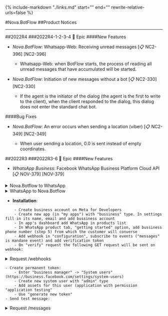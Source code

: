 {%
   include-markdown "./links.md"
   start="<!--tasklink-start-->"
   end="<!--tasklink-end-->"
   rewrite-relative-urls=false
%}

#Nova.BotFlow
##Product Notices
***
##2022R4
###2022R4-1-2-3-4 :briefcase: Epic
####New Features

- *Nova.BotFlow*: Whatsapp-Web: Receiving unread messages [:clipboard: NC2-396] [NC2-396]

	- Whatsapp-Web: when BotFlow starts, the process of reading all unread messages that have accumulated will be started.

- *Nova.BotFlow*: Initiation of new messages without a bot [:clipboard: NC2-330] [NC2-330]

	- If the agent is the initiator of the dialog (the agent is the first to write to the client), when the client responded to the dialog, this dialog does not enter the standard chat bot.

####Bug Fixes

- *Nova.BotFlow*: An error occurs when sending a location (viber) [:clipboard: NC2-349] [NC2-349]

	- When user sending a location, 0.0 is sent instead of empty coordinates.



##2022R3
###2022R3-6 :briefcase: Epic
####New Features
- *WhatsApp Business*: Facebook WhatsApp Business Platform Cloud API [:clipboard: NOV-379] [NOV-379]

<details><summary>Nova.Botflow to WhatsApp</summary>
<p>
```
	- Text
	- Media (one pre message, [supported content types](https://developers.facebook.com/docs/whatsapp/cloud-api/reference/media#supported-media-types):
	- Images
		- image/jpeg, image/png
		- Images must be 8-bit, RGB or RGBA
		- 5MB Size Limit
	- Video
		- video/mp4, video/3gp
		- Only H.264 video codec and AAC audio codec is supported.
		- We support videos with a single audio stream or no audio stream.
		- 16MB Size Limit
	- Document
		- text/plain, application/pdf, application/vnd.ms-powerpoint, application/msword, application/vnd.ms-excel, application/vnd.openxmlformats-officedocument.wordprocessingml.document, application/vnd.openxmlformats-officedocument.presentationml.presentation, application/vnd.openxmlformats-officedocument.spreadsheetml.sheet
		- 100MB Size Limit
	- Audio
		- audio/aac, audio/mp4, audio/mpeg, audio/amr, audio/ogg (only opus codecs, base audio/ogg is not supported)
		- 16MB Size Limit
	- Location
	- Rich Media:
		- inline buttons AS reply button
		- quick reply AS reply button
		- generic template AS reply button
```
</p>
</details>
<details><summary>WhatsApp to Nova.Botflow</summary>
<p>
```
	- Text
	- Media (one pre message, [supported content types](https://developers.facebook.com/docs/whatsapp/cloud-api/reference/media#supported-media-types):
	- Images
		- image/jpeg, image/png
		- Images must be 8-bit, RGB or RGBA
		- 5MB Size Limit
	- Video
		- video/mp4, video/3gp
		- Only H.264 video codec and AAC audio codec is supported.
		- We support videos with a single audio stream or no audio stream.
		- 16MB Size Limit
		- Document
		- text/plain, application/pdf, application/vnd.ms-powerpoint, application/msword, application/vnd.ms-excel, application/vnd.openxmlformats-officedocument.wordprocessingml.document, application/vnd.openxmlformats-officedocument.presentationml.presentation, application/vnd.openxmlformats-officedocument.spreadsheetml.sheet
		- 100MB Size Limit
	- Audio
		- audio/aac, audio/mp4, audio/mpeg, audio/amr, audio/ogg (only opus codecs, base audio/ogg is not supported)
		- 16MB Size Limit
	- Sticker (Type: Photo)
		- image/webp
		- Static stickers: 100KB Size Limit
		- Animated stickers: 500KB Size Limit
	- Location
	- Share contact (Type: Contact)
	- Reply to message (reply) (Type: Text)
	- Reply to rich media:
		- list (list message)
		- Buttons (reply button)
	- Mark message as "Seen" (Type: Events)
```
</p>
</details>

- **Installation**:
```
	- Create business account on Meta for Developers
	- Create new app (in "my apps") with "bussiness" type. In settings fill in its name, email and add bussiness account
	- In app's dashboard add WhatsApp in products list
	- In WhatsApp product tab, "getting started" option, add bussiness phone number (step 5) from which the customer will converse
	- Add webhook in "configuration", subscribe to events ("messages" is mandane event) and add verification token
	- On "verify" request the following GET request will be sent on webhook:
```
<details><summary>Request /webhooks</summary>
<p>
``` bash
curl -X GET https://www.your-clever-domain-name.com/webhooks?
  hub.mode=subscribe&
  hub.challenge=NUMBER&
  hub.verify_token=TOKEN
```
</p>
</details>

	- Create permanent token:
		- Enter "business manager" -> "System users" (https://business.facebook.com/settings/system-users)
		- Create new system user with "admin" type
		- Add assets for this user (application with permission "application testing"
		- Use "generate new token"
	- Send test message:

<details><summary>Request /messages</summary>
<p>
``` json
https://graph.facebook.com/v13.0/{{phone_number_id}}/messages
  Authorization: Bearer {{TOKEN}}

{
  "messaging_product": "whatsapp",
  "recipient_type": "individual",
  "to": "XXXXX",
  "type": "text",
  "text": {
    "preview_url": false,
    "body": "MESSAGE_TEXT"
  }
}
```
</p>
</details>

-  Nova.BotFlow: Integration with Line messenger. [:clipboard: NOV-423] [NOV-423]
	- Added integration with line messenger.

<details><summary>Features</summary>
<p>
```
	    Text message
Both directions: agent  client, client  agent
• Maximum character limit is 5000

		Pictures
Both directions: agent  client, client  agent
• Formats: JPEG, PNG
• Maximum image size: no limit
• Maximum file size: 10MB

		Files
Both directions: agent  client, client  agent
• File size up to 300MB
• There is a storage period of 30 days only for files larger than 50MB
• The total storage (Keep) limit is 1GB
• Most items can be saved in Keep for any length of time
• Maximum length of video: no limit
• Maximum video file size: 200MB (unofficially, can be up to 300MB, but only if there wont be API timeout)

		Emoji
Both directions: agent  client, client  agent
• Maximum of 20 LINE emoji's

		Quick Replies
Quick Replies are supported as a disappearing after click/tap buttons
• Type: quickReply
• Maximum content length is 5000 characters
• Maximum 13 buttons
• Maximum label length is 20 characters

		Card
Card is supported as a monolith structure of Picture, Title with Subtitle and buttons
• Type buttons template
• Maximum label length is 20 characters
• Maximum title length is 40 characters
• Maximum subtitle length is 60 characters

		Button List
Button List is supported as a Content with number of buttons positioned vertically
• Type Flex message
• Maximum label length is 20 characters

		Button Grid
Button Grid is supported as a Content with number of buttons positioned vertically
• Type Flex message
• Maximum label length is 20 characters

		Carousel
Carousel is supported as a number of Card type messages, where every card may have buttons (different, if needed)
• Type: carousel template
• Maximum 10 cards
• Maximum label length is 20 characters
• Maximum title length is 40 characters
• Maximum subtitle length is 60 characters
• All messages in a carousel must have the same number of images, buttons, and fields
• Pictures are must be in JPEG or PNG image with a maximum width of 1024 pixels. The image URL maximum is 1,000 characters
```
</p>
</details>

####Bug Fixes
-  *WhatsApp* Nexmo (Vonage). Implementation List Messages for WhatsApp (for ChatBot) [:clipboard: NOV-415] [NOV-415]
	- Implemented support for WhatsApp List Messages (List Picker):

		• Maximum a menu of up to 10 options
		
		• Maximum header length 60 characters 
		
		• Maximum message length 1,024 characters
		
		• Maximum footer length up to 60 characters
		
		• Maximum label length (button text) up to 20 characters
		
		• List of items must have at least one section
		
		• List section must contain at least one item


-  Request is not sent via sender. [:clipboard: NOV-421] [NOV-421]
	- Fixed sending phone number and geolocation request.
	> Added support for requesting a number \ location using the keyboard.
	
	> Visually displayed telegram support for this type of keyboard buttons.

-  NovaBotflow. GenesysPureCloud more than one configurations does not work. [:clipboard: NOV-414] [NOV-414]
	- Fixed inability to write to GenesysPureCloud with more than 1 connection configuration.
	> Two or more configurations which use the same AWS region could overwrite each others authorization data.


	
***
###2022R3-5 :briefcase: Epic
####New Features
- none

####Bug Fixes
- none
***

###2022R3-4 :briefcase: Epic
####New Features
- *Genesys*: Integration with Genesys Cloud BotConnector [:clipboard: NOV-407] [NOV-407]

[BotFlow to Genesys Cloud BotConnector integration](https://drive.google.com/drive/folders/1whTZvHG4W63oKRtS3eX2e3L0r2dcbhIH)

- *WhatsApp (Nexmo\Vonage)*: Buttons implementation buttons for ChatBot [:clipboard: NOV-406] [NOV-406]

	- Quick Replies as Postback Buttons

	- Buttons as Postback Buttons
	
	- Support of URL buttons
	
	> postback buttons do not dissappear from view after postback

####Bug Fixes
- *WhatsApp Business*: Running of multiple browsers [:clipboard: NOV-413] [NOV-413]

	- added **--disable-dev-shm-usage**

	- correct stop of unwanted browsers (reload, etc.)
	
***

###2022R3-3 :briefcase: Epic
####New Features
- *Genesys*: Genesys In (Open Messaging API) improvement [:clipboard: NOV-400] [NOV-400]

	- changed UserId template **{{value}}** to **{{{value}}}** because special symbols are translated into url encoding
	
	> client's data - id, name, etc. - is saved in global context

- *WhatsApp*: R&D WhatsApp API Client via NodeJS Web Browser App [:clipboard: NOV-364] [NOV-364]

	- Developed new channel of whatsapp business based on **whatsapp-web.js** library with support of:

		• text

		• image

		• attachments

		• video

		• location

		• client's contact information sharing

- *Instagram*: Instagram Wallpost Support [:clipboard: NOV-381] [NOV-381]

	> receive events on messages in post comments on client's page

	> only text messages

- *All*: ChatWoot migration to got.js library [:clipboard: NOV-405] [NOV-405]

	> All send request methods (sendMedia, getMediaPayload) in nodes were migrated

####Bug Fixes
- none

***

###2022R3-1-2 :briefcase: Epic
####New Features
- *All*: Add sender_type and sender_id for BotAgent messages ignoring [:clipboard: NOV-403] [NOV-403]

	> added fields **sender_type** and **sender_id** for *outgoing* BotAgent messages

- *Instagram*: Instagram messages support [:clipboard: NOV-380] [NOV-380]

	- Connector In does support types:

		• Message with text

		• Message with media (image, video, file,audio)

		• Shares (media/post shares) - same as image

		• Story replies - same as image with caption

		• Inline message replies

		• Stickers (in .gif format)

		• Quick Replies

		• Icebreaker, Generic Template

		• ig.me with referral parameter (**ref** parameter will be written in **payload.ref**)

	- Connector Out does support types:

		• Text

		• Image

		• Generic Template

		• Quick replies

		• Buttons - same as Quick Replies

		• Icebreakers (in node config)

####Bug Fixes
- *Genesys*: fixed Genesys In node - Bad Request on sending attachments [:clipboard: NOV-399] [NOV-399]

	> **Genesys In** took sessions by **payload.userId** and not by template

	> Bad Request on sending attachments exist on 2+ Receiver nodes

	> (all ChatPlatform exemplars (viber 1, viber 2, ...) have their own endpoint **/files**)

- *All*,*ChatWoot*: fixed ChatWoot nodes dropping rich media formats [:clipboard: NOV-386] [NOV-386]

	> made for old and new core

	> rich media types are stored in the **items** json object 

***

##2022R2
###2022R2-4 :briefcase: Epic
####New Features
- *Facebook*: Facebook and Instagram [:clipboard: NOV-378] [NOV-378]

	- Steps to receive client's application token:

		• Step 1: Install App and Get long_lived_token
		```json
		Request:
		https://www.facebook.com/v14.0/dialog/oauth?
			client_id={app-id}&
			scope={scope}&
			response_type=token,granted_scopes&
			redirect_uri={redirect-uri}&
			state={state-param} 

		Response:
		access_token
		data_access_expiration_time
		expires_in
		long_lived_token
		granted_scopes
		denied_scopes
		state={state-param}
		```
		
		• Step 2: Get User id
		```json
		Request:
		https://graph.facebook.com/me?
			fields=id&
			access_token={access_token}

		Response:
		{
		"id": "{user-id}"
		} 
		```

		• Step 3: Get a Long-Lived Page Access Token
		```json
		Request:
		https://graph.facebook.com/v14.0/{user-id}/accounts?
			access_token={long-lived-user-access-token}   

		Response :
		{
		"data": [
			{
				"access_token": "SOMETOKEN",
				"category_list": [
					{
					"id": "SOMEID",
					"name": "SOMENAME"
					}
				],
				"name": "SOMENAME",
				"id": "SOMEID",
				"tasks": [
					"ANALYZE",
					"ADVERTISE",
					"MESSAGING",
					"MODERATE",
					"CREATE_CONTENT",
					"MANAGE"
				]
			}
		],
		"paging": {
			"cursors": {
				"before": "...",
				"after": "..."
			}
		}
		}   
		```

	- Documentation:
	
		• [Manually Build a Login Flow](https://developers.facebook.com/docs/facebook-login/guides/advanced/manual-flow)
		
		• [Long-Lived Access Tokens](https://developers.facebook.com/docs/facebook-login/guides/access-tokens/get-long-lived)
	
	- [Access Token Debug Tool](https://developers.facebook.com/tools/debug/accesstoken/)
	
	- What does "Data Access Expires" mean for a page access token
	
		• [Question in Community](https://developers.facebook.com/community/threads/1269366593224536/)

		• [Authentication Versus Data Access](https://developers.facebook.com/docs/facebook-login/auth-vs-data/)

####Bug Fixes
- none
***

###2022R2-3 :briefcase: Epic
####New Features
- *Telegram*: **parse_mode** for telegram [:clipboard: NOV-374] [NOV-374]

	- added node in the standard flow to set **parseMode** value in message payload which is processed and sent as **parse_mode** in request to Telegram API

	> value is set in **payload.params.parseMode**

	> value can be **Markdown** or **HTML** (**MarkdownV2** is not working)

####Bug Fixes
- *Telegram*: Fixed BotAgent In done malfunctionin on Botflow start [:clipboard: NOV-375] [NOV-375]

	> BotAgent In (chatbot-chatwoot-botagent-node) is not working at the start of Botflow when ChatWoot is inaccessible
	
	- Made via **polling**: will reask status every 1 minute until answered

***

###2022R2-2 :briefcase: Epic
####New Features
- *Genesys*: Genesys Open Messagin API connection node [:clipboard: NOV-345] [NOV-345]

	> **Genesys In** and **Genesys Out** nodes (receiver and sender namely)

	- **Functionality**:
	
		• sending of text content both ways

		• sending of media content both ways

		• sending of standard json template with {firstname}, {lastname}, {source}, {userid}, etc.

	- **Additional functionality**:
	
		• events logging (same as Open API in BotConnector)

- Code Review [:clipboard: NOV-370] [NOV-370]

	> Recheck of all possible places where unhandled exceptions can arise

- *Nova.Chats*: Nova.Chats (chat24.io) connection node [:clipboard: NOV-369] [NOV-369]

	> Genesys In and Genesys Out nodes (receiver and sender namely)

	- **Functionality**:
	
		• sending of text content both ways

		• sending of media content both ways

		> POST /v1/messages/inbox

		• sending of standard json template with {firstname}, {lastname}, {source}, {userid}, etc.

	- *Known issue*:
	
		After sending of media file (image or pdf) in Nova.Chats few times in a row, all messages will duplicate the first media message.
	
		> Nova.Chats sends HEAD + GET requests on first message, then downloads media. After that, it does send only HEAD request and media downloaded previously. This behaviour works for 2-5 minutes.
	
####Bug Fixes
- *NovaTalks*: Welcome message duplication in standard flow on media first message [:clipboard: NOV-372] [NOV-372]

	> switched off **message_updated** events handling

***

###2022R2-1 :briefcase: Epic
####New Features
- *All*: Message throttle (message antispam) node [:clipboard: NOV-368] [NOV-368]

	- Node's work mechanism: pass through **X** messages in span of **Y** time; other messages are considered as **blocked**
	
	> **X** and **Y** parameters can be configured. 
	
	> Time values supported in: miliseconds, seconds, minutes, hours.
	
	- **blocked** messages can be redirected to second pin

	- has field **Queue template** by which the queue will be determined (usually: **{{payload.chatId}}**)

	> • node has visual counter with number of active queues

	> • node has visual counter with number of blocked queues

####Bug Fixes
- none
***

##2022R1
###2022R1-4 :briefcase: Epic
####New Features
- Compatibility with Node-RED v2.2.0 and v2.2.1 [:clipboard: NOV-345] [NOV-345]
- *ABC*: Message queue [:clipboard: NOV-352] [NOV-352]

	> feature helps sending messages in currect order

- *All*: Redis expiration parameter for keys [:clipboard: NOV-353] [NOV-353] 

	> Value is listed in seconds

	> Value equal to zero means that key doesn't have expiration date

####Bug Fixes
- Fixed renaming sent files to "file_xxx" format [:clipboard: NOV-321] [NOV-321]

	> Files retain their original names
	
	> Spaces in names are changed to "%20"

- *Viber*: Fixed video file size assertion error [:clipboard: NOV-351] [NOV-351]
***

###2022R1-3 :briefcase: Epic
####New Features
- **log4node** plus **LogStash** logging [:clipboard: NOV-340] [NOV-340]

	- Nova.BotFlow can send events: CONVERSATION_MESSAGE_IN and CONVERSATION_MESSAGE_OUT

	> In Nova.BotFlow nodes the "Track" must be activated
	
	> All data is sent to Elastic Kibana for visualization

	- **Data filtering examples**: 

		• number of messages in channel (total or per time period)

		• number of unique conversation id's

		• inbound or outbound messages only

<details><summary>Envirounment variables in BotFlow service</summary>
<p>
```
Environment="NODE_ENV=production"
Environment="NODE_RED_OPTIONS=-s /opt/nova-botflow/config/settings.js"
Environment="LOGSTASH_HOST=http://192.168.125.40:5044"
Environment="LOGSTASH_CHANNEL=nova-botflow-demo"
#Environment="LOGSTASH_USERNAME=logstash"
#Environment="LOGSTASH_PASSWORD=password"

# LOGSTASH_HOST - address of Elastic Kibana
# LOGSTASH_CHANNEL - index pattern in Elastic Kibana
```
</p>
</details>
<details><summary>Logstash block in BotConnector configuration</summary>
<p>
```
logstash: {
    type: '@log4js-node/logstash-http',
    url: 'http://192.168.125.40:5044',
    application: 'nova-botconnector-demo',
    logType: 'application',
    logChannel: 'nova-botconnector-demo'
}

 • "type" - category filter
 • "url" - address of Elastic Kibana
 • "logChannel" - index pattern in Elastic Kibana
 
categories: {
    default: {appenders: ['file'], level: 'trace'},
    traking: { appenders: [ 'logstash' ], level: 'info' }
}	

 • "appenders" - the name of appender to filter
 • "level" - debug level
```
</p>
</details>
<details><summary>Elastic Kibana logging example</summary>
<p>
```
@timestamp:Feb 17, 2022 @ 13:28:06.517 
@version:1 
channel:nova-botflow-demo 
context.channel:telegram 
context.channelId:26df8ba1.8764d4 
context.channelName:Chat_automation_test_bot2 
context.conversationId:Chat_automation_test_bot2-26df8ba1.8764d4-385661593 
context.event:CONVERSATION_MESSAGE_IN 
context.flowId:56711e55.d186c 
datetime:Feb 17, 2022 @ 13:29:33.706 
host:dev-01_ncc-demo.demo 
level_name:info 
message:Conversation message in 
_id:QXFwB38Bh1gKl6P4e3l4 
_index:nova-botflow-demo 
_score: - 
_type:_doc
```
</p>
</details>

####Bug Fixes
- none
***

###2022R1-2 :briefcase: Epic
####New Features
- *NovaTalks*: Combobox selection of Agents and Teams[:clipboard: NOV-330] [NOV-330]

	- On opening chatbot-chatwoot-botagent-transfer node renders Agent or Team (can be selected) list

	- Receive information by requesting ChatWoot API:

	> 	Agents list: GET {host}/api/v1/accounts/{account_id}/agents (Headers has only api_access_token)

	> 	Teams list: GET {host}api/v1/accounts/{account_id}/teams (Headers has only api_access_token)

<details><summary>Error cases</summary>
<p>
```
• WEB is down:

On list request we'll receive in browser devtools' console:
red.min.js?v=2.1.3:16 WebSocket connection to 'wss://novachatsconnector.test.novait.com.ua/botflow/comms' failed: 

• Redis is down:

On list request we'll receive in devtools' console:
GET https://novachatsconnector.test.novait.com.ua/redbot/chatwoot-botagent/get_agents?id=367e10bd2df215cc 502 (Bad Gateway)
and WebSocket errors

• Request has status code not equal to 200:

Error with status code 502 in BotFlow debug window

• Wrong BotFlow configuration:

Error shown as a red triangle icon under chatbot-chatwoot-botagent-receive node
```
</p>
</details>
- *NovaTalks*: Created BotAgent chatbot flow [:clipboard: NOV-320] [NOV-320]

	- BotAgent-In can parse events: conversation_opened, conversation_resolved

	- BotAgent-Out ignore his own messages sent on webhook

- *NovaTalks*: Conversation state check node [:clipboard: NOV-320] [NOV-320]

	- chatbot-chatwoot-conversation-state node can check conditions:

		• "**isAnswered**" state in X minutes ("Answer timeout" can be configured)
		
		• "**isTransferred**" state

- *NovaTalks*: Chatwoot BotAgent Outgoing events [:clipboard: NOV-322] [NOV-322]

	- chatbot-chatwoot-botagent-receive node not only process incoming, but also outgoing messages (sent from BotAgent)

####Bug Fixes
- *ABC*: fixed files being not sent to client [:clipboard: NOV-335] [NOV-335]

	- Files that are not message, photo, or video are converted into **.document** extension
***

###2022R1-1 :briefcase: Epic
####New Features
- *WhatsApp (Nexmo\Vonage)*: migration from API v0.1 to API v1 [:clipboard: NOV-309] [NOV-309]
- *WhatsApp (Nexmo\Vonage)*: backwards compatibility with API v0.1 [:clipboard: NOV-309] [NOV-309]

####Bug Fixes
- none
***

##2021R4
####New Features
- *All*: Developed **Message Queue** node with ability to store messages and retrive then on request [:clipboard: NOV-290] [NOV-290]

	- created own package based on **node-red-contrib-multiple-queue**

- *NovaTalks*: Implemented integration with ChatWoot Agent Bot [:clipboard: NOV-299] [NOV-299]

	- ChatWoot BotAgent node (chatbot-chatwoot-botagent-send/receive) does support:

		• text messages

		• media (pictures, video, audio, files)
	
		• rich media (inline-buttons, quick-replies, generic-template)
	
	- ChatWoot BotAgent Transfer node (chatbot-chatwoot-botagent-transfer):
	
		• can trasfer on team or agent with specified ID
	
		• fields "Transfer target type" and "Transfer target" must be filled
	
	- Event Switch node (chatbot-chatwoot-conversation-switch) to work with conversation states:
	
		• Pending
	
		• Open
	
		• Snoozed
	
		• Resolved

		• Other

- *All*: RedBot 0.19.11 new functionality transfer to Nova.Botflow [:clipboard: NOV-282] [NOV-282]
- *ABC*: added **Quick Reply** message support [:clipboard: NOV-204] [NOV-204]

	> Available from iOS 15, iPadOS 15, macOS 12 beta 5

- *ABC*: added **Checking List** and **Time Picker** messages support [:clipboard: NOV-205] [NOV-205]
- *ABC*: added **Capability List** header support [:clipboard: NOV-206] [NOV-206]

	> With backwards compatibility for versions of iOS < 15.0

- Developed **Message Queue** node with ability to store messages and retrive them on request [:clipboard: NOV-288] [NOV-288]

	> **node-red-contrib-simple-message-queue** functionality check
	
- *Twitter*: added support of channel [:clipboard: NOV-224] [NOV-224]
- *WhatsApp (Infobib)*: added support of channel [:clipboard: NOV-232] [NOV-232]
- *Vkontakte*, **, **:Added support of Rich Media messages to channels [:clipboard: NOV-283] [NOV-283]

	- **Channels**:
	
		• Vkontakte 

		• Odnoklassniki

		• WhatsApp (Infobib)

- Realised ChatWoot connector [:clipboard: NOV-298] [NOV-298]
- Transfered **node-red-contrib-channels** and **node-red-contrib-chatbot-apple** packages to **node-red-contrib-chatbot** [:clipboard: NOV-299] [NOV-299]

####Bug Fixes
- Fixed Refresh Timeout function [:clipboard: NOV-280] [NOV-280]
***

##2021R3
####New Features
- *All*: added outbound messages [:clipboard: NOV-239] [NOV-239]:
	
	• without specific answer redirect on agent or workgroup\skillgroup 
	
	• with reservation of agent or workgroup\skillgroup after outbound message and specific answer redirect on agent or workgroup\skillgroup
	
	• with reservation of agent or workgroup\skillgroup after client's reply and specific answer redirect on agent or workgroup\skillgroup

- Extended support of Rich Media for Omilia [:clipboard: NOV-176] [NOV-176]
- Added ChatProxy support for existing channels [:clipboard: NOV-177] [NOV-177]
- Enhanced webhook implementation for channels [:clipboard: NOV-183] [NOV-183]

	• Webhooks are following one set URL template (excluding Apple channel)

	• Few bots can be setup on one channel at the same time (in different flows or with switch)

- *WhatsApp (Infobip)*: added support of channel [:clipboard: NOV-184] [NOV-184]
- *All*: added **sessionRefreshTimeout** to **Omilia** conversations [:clipboard: NOV-188] [NOV-188]

	• Mechanism: at the start of conversation sets timer that every time checks if there were messages from client in set timeframe, if messages weren't sent, then it throws up **No Input** event to Omilia

- *All*: added functionality to call second Omilia app [:clipboard: NOV-189] [NOV-189]

	> For example: survey application

- *ABC*: smiles are converted in unicode and sent to Omilia [:clipboard: NOV-190] [NOV-190]

	> Omilia doesn't support any media content

- Developed backward compatibility of inbuild nodes [:clipboard: NOV-191] [NOV-191]
- *Slack*: added support of channel [:clipboard: NOV-201] [NOV-201]
- Migration to Node.Red version 2.X [:clipboard: NOV-207] [NOV-207]
- Added logging to external .log file on server [:clipboard: NOV-208] [NOV-208]
- Added **Redis** as a context provider [:clipboard: NOV-210] [NOV-210]

	> Based on ioredis library

- *Telegram*: added **Card** Rich Media messages support [:clipboard: NOV-219] [NOV-219]
- *Telegram*: added **Carousel**Rich Media messages support [:clipboard: NOV-220] [NOV-220]
- *Slack*: added **Button Grid** Rich Media messages support [:clipboard: NOV-233] [NOV-233]
- *Slack*: added **Button List** Rich Media messages support [:clipboard: NOV-234] [NOV-234]
- *Vkotankte*: added support of channel [:clipboard: NOV-230] [NOV-230]
- *Odnoklassniki*: added support of channel [:clipboard: NOV-231] [NOV-231]
- Realised parallel work of same channels (with different configuration) on separate flows [:clipboard: NOV-263] [NOV-263]
- Imported **chat-platform** library for further support and development from our side [:clipboard: NOV-209] [NOV-209]

####Bug Fixes
- *Viber*: fixed sending of attachments both ways [:clipboard: NOV-180] [NOV-180]
- *Telegram*: fixed sending comments with media content [:clipboard: NOV-217] [NOV-217]
- Negated influence of receiver nodes in swiched off flows on working received nodes [:clipboard: NOV-235] [NOV-235]
- *Slack*: fixed **oAuthURL** link generation on channel creation [:clipboard: NOV-236] [NOV-236]
***

##2021R2
####New Features
- Added node-connector to **Genesys.PureCloud** [:clipboard: NOV-143] [NOV-143]
- Added node-connector to **Cisco.ECE** [:clipboard: NOV-144] [NOV-144]
- Added node-connector to **Omilia** [:clipboard: NOV-145] [NOV-145]
- Added node-connector to **Genesys.PureEngage** [:clipboard: NOV-146] [NOV-146]
- *WhatsApp (Nexmo\Vonage)*: added support of channel [:clipboard: NOV-158] [NOV-158]
- *WeChat*: added support of channel [:clipboard: NOV-159] [NOV-159]
- Realized native attachment sending (no URL) for PureEngage [:clipboard: NOV-160] [NOV-160]
- *ABC*: Added support of **Omilia** buttons for **Apple Chat** [:clipboard: NOV-178] [NOV-178]
- Made bufferization of media content for optimization of flow building [:clipboard: NOV-179] [NOV-179]

####Bug Fixes
- none
***

##2021R1
####New Features
- *ABC*: added sending of **Rich Link** messages [:clipboard: NOV-129] [NOV-129]
- *ABC*: added sending of **Interactive** messages [:clipboard: NOV-130] [NOV-130]: 
	
	• **List Picker** in **Apple List Template** node
	
	• **Time Picker** in **Apple List Template** node

- *ABC*: developed the following nodes [:clipboard: NOV-131] [NOV-131]:
	
	• *Authentication*: node **Apple Auth** for autorization
	
	• *Apple Pay*: node **Apple Pay** to pay for services/goods
	
	• **Custom Interactive Messages**: node adds ability to send data structures that can be rendered by custom ABC application

####Bug Fixes
- none
***

##2020R4
####New Features
- *ABC*: added support of Apple Business Chat [:clipboard: NOV-102] [NOV-102]:
	
	• sending and receiving text messages	

	• receiving files

	• sending picture files

	• receiving **Typing Indicators** and identificators of chat's session ending (actions)

####Bug Fixes
- none